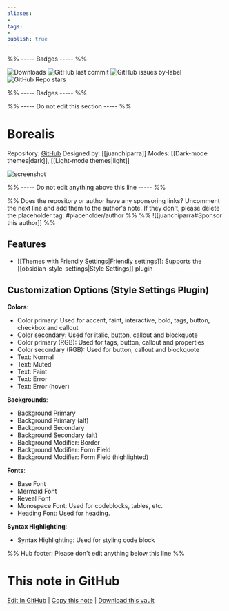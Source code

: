 ```yaml
---
aliases:
- 
tags: 
- 
publish: true
---
```


%% ----- Badges ----- %%

![Downloads](https://img.shields.io/badge/downloads-2627-573E7A?style=for-the-badge&logo=)
![GitHub last commit](https://img.shields.io/github/last-commit/juanchiparra/obsidian-borealis?color=573E7A&label=last%20update&logo=github&style=for-the-badge)
![GitHub issues by-label](https://img.shields.io/github/issues/juanchiparra/obsidian-borealis/help%20wanted?color=573E7A&logo=github&style=for-the-badge) 
![GitHub Repo stars](https://img.shields.io/github/stars/juanchiparra/obsidian-borealis?color=573E7A&logo=github&style=for-the-badge)

%% ----- Badges ----- %%

%% ----- Do not edit this section ----- %%

# Borealis

Repository: [GitHub](https://github.com/juanchiparra/obsidian-borealis)
Designed by: [[juanchiparra]]
Modes: [[Dark-mode themes|dark]], [[Light-mode themes|light]]



![screenshot](https://github.com/juanchiparra/obsidian-borealis/raw/HEAD/docs/dark-cover.png)

%% ----- Do not edit anything above this line ----- %% 

%% Does the repository or author have any sponsoring links? Uncomment the next line and add them to the author's note. If they don't, please delete the placeholder tag: #placeholder/author %%
%% ![[juanchiparra#Sponsor this author]] %%


## Features

- [[Themes with Friendly Settings|Friendly settings]]: Supports the [[obsidian-style-settings|Style Settings]] plugin

## Customization Options (Style Settings Plugin) 

**Colors**: 
- Color primary: Used for accent, faint, interactive, bold, tags, button, checkbox and callout
- Color secondary: Used for italic, button, callout and blockquote
- Color primary (RGB): Used for tags, button, callout and properties
- Color secondary (RGB): Used for button, callout and blockquote
- Text: Normal
- Text: Muted
- Text: Faint
- Text: Error
- Text: Error (hover)

**Backgrounds**: 
- Background Primary
- Background Primary (alt)
- Background Secondary
- Background Secondary (alt)
- Background Modifier: Border
- Background Modifier: Form Field
- Background Modifier: Form Field (highlighted)

**Fonts**: 
- Base Font
- Mermaid Font
- Reveal Font
- Monospace Font: Used for codeblocks, tables, etc.
- Heading Font: Used for heading.

**Syntax Highlighting**: 
- Syntax Highlighting: Used for styling code block


%% Hub footer: Please don't edit anything below this line %%

# This note in GitHub

<span class="git-footer">[Edit In GitHub](https://github.dev/obsidian-community/obsidian-hub/blob/main/02%20-%20Community%20Expansions/02.05%20All%20Community%20Expansions/Themes/Borealis.md "git-hub-edit-note") | [Copy this note](https://raw.githubusercontent.com/obsidian-community/obsidian-hub/main/02%20-%20Community%20Expansions/02.05%20All%20Community%20Expansions/Themes/Borealis.md "git-hub-copy-note") | [Download this vault](https://github.com/obsidian-community/obsidian-hub/archive/refs/heads/main.zip "git-hub-download-vault") </span>
